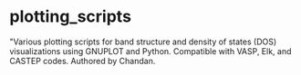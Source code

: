 # plotting_scripts
"Various plotting scripts for band structure and density of states (DOS) visualizations using GNUPLOT and Python. Compatible with VASP, Elk, and CASTEP codes. Authored by Chandan.
